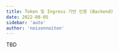 ```yaml
---
title: Token 및 Ingress 기반 인증 (Backend)
date: 2022-08-05
sidebar: 'auto'
author: 'noisonnoiton'
---
```


TBD
